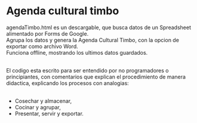 # Agenda cultural timbo
agendaTimbo.html es un descargable, que busca datos de un Spreadsheet alimentado por Forms de Google.<br/>
Agrupa los datos y genera la Agenda Cultural Timbo, con la opcion de exportar como archivo Word.<br/>
Funciona offline, mostrando los ultimos datos guardados.<br/><br/>

El codigo esta escrito para ser entendido por no programadores o principiantes, con comentarios que explican el procedimiento de manera didactica, explicando los procesos con analogias:<br/><br/>

* Cosechar y almacenar, <br/>
* Cocinar y agrupar, <br/>
* Presentar, servir y exportar.<br/><br/>
